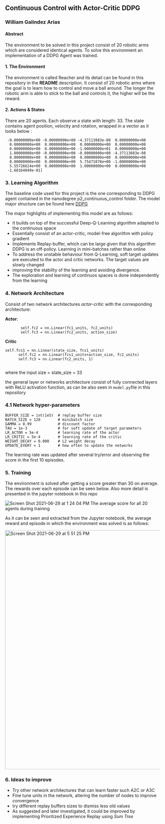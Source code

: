 ## Continuous Control with Actor-Critic DDPG
### William Galindez Arias


#### Abstract

The environment to be solved in this project consist of 20 robotic arms which are considered identical agents. To solve this environment an implementation of a DDPG Agent was trained.


#### 1. The Environment

The environment is called Reacher and its detail can be found in this repository in the **README** description. It consist of 20 robotic arms where the goal
is to learn how to control and move a ball around. The longer the robotic arm is able to stick to the ball and controls it, the higher will be the reward.

#### 2. Actions & States

There are 20 agents. Each observe a state with length: 33. The state contains agent position, velocity and rotation, wrapped in a vector as it looks below :

``` state = [ 0.00000000e+00 -4.00000000e+00  0.00000000e+00  1.00000000e+00
 -0.00000000e+00 -0.00000000e+00 -4.37113883e-08  0.00000000e+00
  0.00000000e+00  0.00000000e+00  0.00000000e+00  0.00000000e+00
  0.00000000e+00  0.00000000e+00 -1.00000000e+01  0.00000000e+00
  1.00000000e+00 -0.00000000e+00 -0.00000000e+00 -4.37113883e-08
  0.00000000e+00  0.00000000e+00  0.00000000e+00  0.00000000e+00
  0.00000000e+00  0.00000000e+00  5.75471878e+00 -1.00000000e+00
  5.55726624e+00  0.00000000e+00  1.00000000e+00  0.00000000e+00
 -1.68164849e-01]
 ```
 
 ### 3. Learning Algorithm 
 
 The baseline code used for this project is the one corresponding to DDPG agent contained in the nanodegree p2_continuous_control folder. The model major structure can be found here
 [DDPG](https://arxiv.org/abs/1509.02971)
 
 The major highlights of implementing this model are as follows:
 - It builds on top of the successful Deep-Q-Learning algorithm adapted to the continuous space 
 - Essentially consist of an actor-critic, model-free algorithm with policy gradient 
 - Implements Replay-buffer, which can be large given that this algorithm DDPG is an off-policy. Learning in mini-batches rather than online
 - To address the unstable behaviour from Q-Learning, soft target updates are executed to the actor and critic networks. The target values are slowly changed
 - improving the stability of the learning and avoiding divergence.
 - The exploration and learning of continuos spaces is done independently from the learning


### 4. Network Architecture 

Consist of two network architectures *actor-critic* with the corresponding architecture:

**Actor**:
 ```    self.fc1 = nn.Linear(state_size, fc1_units)
        self.fc2 = nn.Linear(fc1_units, fc2_units)
        self.fc3 = nn.Linear(fc2_units, action_size)

 ```
 
 **Critic**
  ``` 
 self.fcs1 = nn.Linear(state_size, fcs1_units)
        self.fc2 = nn.Linear(fcs1_units+action_size, fc2_units)
        self.fc3 = nn.Linear(fc2_units, 1)
        
  ``` 
 where the input size = state_size = 33
 
 
 the general layer or networks architecture consist of fully connected layers with ReLU activation function, as can be also seen in `model.py`file in this repository
  
### 4.1 Network hyper-parameters

```
BUFFER_SIZE = int(1e5)  # replay buffer size
BATCH_SIZE = 128        # minibatch size
GAMMA = 0.99            # discount factor
TAU = 1e-3              # for soft update of target parameters
LR_ACTOR = 5e-4         # learning rate of the actor 
LR_CRITIC = 5e-4        # learning rate of the critic
WEIGHT_DECAY = 0.000    # L2 weight decay
UPDATE_EVERY = 1        # how often to update the networks

```

The learning rate was updated after several try/error and observing the score in the first 10 episodes.

### 5. Training 

The environment is solved after getting a score greater than 30 on average. The rewards over each episode can be seen below. Also more detail is presented in the 
jupyter notebook in this repo

![Screen Shot 2021-06-29 at 1 24 04 PM](https://user-images.githubusercontent.com/25883464/123789267-47dd7580-d8dd-11eb-89b3-0bfa5838125a.png)
The average score for all 20 agents during training

As it can be seen and extracted from the Jupyter notebook, the average reward and episode in which the environment was solved is as follows:

<img width="777" alt="Screen Shot 2021-06-29 at 5 51 25 PM" src="https://user-images.githubusercontent.com/25883464/123829307-a36e2a00-d902-11eb-93f7-65c55a337d17.png">

### 6. Ideas to improve

- Try other network architectures that can learn faster such A2C or A3C
- Fine tune units in the network, altering the number of nodes to improve convergence
- try different replay buffers sizes to dismiss less old values 
- As suggested and later investigated, it could be improved by implementing Prioritized Experience Replay using *Sum Tree* 

